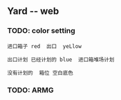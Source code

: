 
## Yard -- web
### TODO: color setting

    进口箱子 red  出口  yeLlow

    出口计划 已经计划的 blue  进口箱堆场计划

    没有计划的  箱位 空白底色

### TODO: ARMG
